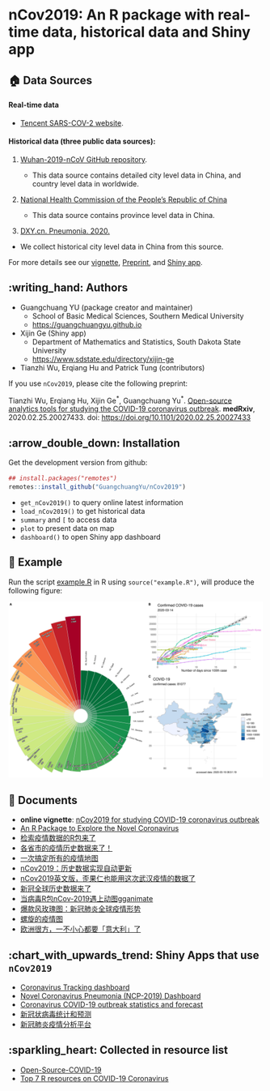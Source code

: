 # nCov2019: An R package with real-time data, historical data and Shiny app

## :house: Data Sources

#### Real-time data 

+ [Tencent SARS-COV-2 website](https://news.qq.com/zt2020/page/feiyan.htm). 

#### Historical data (three public data sources):

1. [Wuhan-2019-nCoV GitHub repository](https://github.com/canghailan/Wuhan-2019-nCoV).  

   - This data source contains detailed city level data in China, and country level data in worldwide.

2. [National Health Commission of the People’s Republic of China](http://www.nhc.gov.cn/xcs/yqtb/list_gzbd.shtml) 

   - This data source contains province level data in China.

3. [DXY.cn. Pneumonia. 2020.](https://ncov.dxy.cn/ncovh5/view/pneumonia) 

  -  We collect historical city level data in China from this source.


For more details see our [vignette](https://guangchuangyu.github.io/nCov2019/), [Preprint](https://www.medrxiv.org/content/10.1101/2020.02.25.20027433v2), and [Shiny app](http://www.bcloud.org/e/).


## :writing\_hand: Authors

+ Guangchuang YU (package creator and maintainer)
    - School of Basic Medical Sciences, Southern Medical University
    - <https://guangchuangyu.github.io>
+ Xijin Ge (Shiny app)
    - Department of Mathematics and Statistics, South Dakota State University
    - <https://www.sdstate.edu/directory/xijin-ge>
+ Tianzhi Wu, Erqiang Hu and Patrick Tung (contributors)


If you use `nCov2019`, please cite the following preprint:

Tianzhi Wu, Erqiang Hu, Xijin Ge<sup>\*</sup>, Guangchuang Yu<sup>\*</sup>. [Open-source analytics tools for studying the COVID-19 coronavirus outbreak](https://www.medrxiv.org/content/10.1101/2020.02.25.20027433v2). **medRxiv**, 2020.02.25.20027433. doi: <https://doi.org/10.1101/2020.02.25.20027433> 


## :arrow\_double\_down: Installation

Get the development version from github:

``` r
## install.packages("remotes")
remotes::install_github("GuangchuangYu/nCov2019")
```

+ `get_nCov2019()` to query online latest information
+ `load_nCov2019()` to get historical data
+ `summary` and `[` to access data
+ `plot` to present data on map
+ `dashboard()` to open Shiny app dashboard

## :art: Example

Run the script [example.R](example.R) in R using `source("example.R")`, will produce the following figure:

![](nCov2019.jpg)

## :book: Documents

+ **online vignette**: [nCov2019 for studying COVID-19 coronavirus outbreak](https://guangchuangyu.github.io/nCov2019/)
+ [An R Package to Explore the Novel Coronavirus](https://towardsdatascience.com/an-r-package-to-explore-the-novel-coronavirus-590055738ad6)
+ [检索疫情数据的R包来了](https://mp.weixin.qq.com/s/_0D8ENb-4lGm4UV16Ok28A)
+ [各省市的疫情历史数据来了！](https://mp.weixin.qq.com/s/lrQWGKj-mReWrxfi_4Sw9A)
+ [一次搞定所有的疫情地图](https://mp.weixin.qq.com/s/iWyOvOoLDl2q9VCUEDY52A)
+ [nCov2019：历史数据实现自动更新](https://mp.weixin.qq.com/s/wTqeSVWZCH3YP8YzAj20EQ)
+ [nCov2019英文版，歪果仁也能用这次武汉疫情的数据了](https://mp.weixin.qq.com/s/u50yCKAGJfrcXgvHHhLbsA)
+ [新冠全球历史数据来了](https://mp.weixin.qq.com/s/tTmd7IJt9U9en62Hl1kBnw)
+ [当病毒R包nCov-2019遇上动图gganimate](https://mp.weixin.qq.com/s/54cAS4jOJEJw3_SvRJUjDg)
+ [爆款风玫瑰图：新冠肺炎全球疫情形势](https://mp.weixin.qq.com/s/ZIZr9zmxVIqjlAFQdK-t7A)
+ [螺旋的疫情图](https://mp.weixin.qq.com/s/lY1TpDqrMce5fB0_GsTlgA)
+ [欧洲很方，一不小心都要「意大利」了](https://mp.weixin.qq.com/s/m1FW20a7RJUhZ7MISkPrrg)


## :chart\_with\_upwards\_trend: Shiny Apps that use `nCov2019`

+ [Coronavirus Tracking dashboard](https://coronavirus.john-coene.com/)
+ [Novel Coronavirus Pneumonia (NCP-2019) Dashboard](https://github.com/gaospecial/NCPdashboard)
+ [Coronavirus COVID-19 outbreak statistics and forecast](http://www.bcloud.org/e/)
+ [新冠状病毒统计和预测](http://www.bcloud.org/v/)
+ [新冠肺炎疫情分析平台](http://14.215.135.56:3838/COVID-19-public/)

## :sparkling\_heart: Collected in resource list

+ [Open-Source-COVID-19](https://weileizeng.github.io/Open-Source-COVID-19/)
+ [Top 7 R resources on COVID-19 Coronavirus](https://www.statsandr.com/blog/top-r-resources-on-covid-19-coronavirus/)

